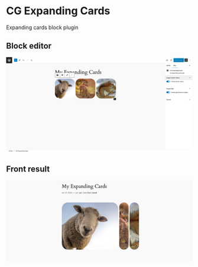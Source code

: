 # CG Expanding Cards
Expanding cards block plugin

## Block editor
[![Watch the video](/src/assets/wp-admin-capture.png)](/src/assets/wp-admin.webm)

## Front result
![Create React App](/src/assets/front-capture.png)